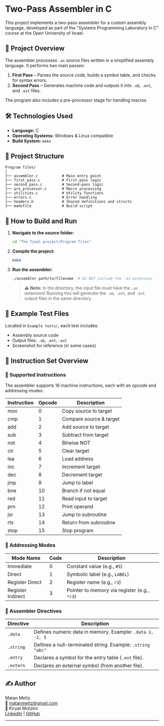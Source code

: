 # Two-Pass Assembler in C

This project implements a two-pass assembler for a custom assembly language, developed as part of the "Systems Programming Laboratory in C" course at the Open University of Israel.

## 📌 Project Overview

The assembler processes `.as` source files written in a simplified assembly language. It performs two main passes:
1. **First Pass** – Parses the source code, builds a symbol table, and checks for syntax errors.
2. **Second Pass** – Generates machine code and outputs it into `.ob`, `.ent`, and `.ext` files.

The program also includes a pre-processor stage for handling macros.

## 🛠️ Technologies Used

- **Language:** C
- **Operating Systems:** Windows & Linux compatible
- **Build System:** `make`

## 📂 Project Structure

```
Program files/
│
├── assembler.c           # Main entry point
├── first_pass.c          # First-pass logic
├── second_pass.c         # Second-pass logic
├── pre_processor.c       # Macro processing
├── utilities.c           # Utility functions
├── errors.c              # Error handling
├── headers.h             # Shared definitions and structs
├── makefile              # Build script
```


## 🔧 How to Build and Run

1. **Navigate to the source folder:**
   ```bash
   cd "The final project/Program files"
   ```

2. **Compile the project:**
   ```bash
   make
   ```

3. **Run the assembler:**
   ```bash
   ./assembler path/to/filename  # Do NOT include the .as extension
   ```

   > ⚠️ **Note:** In the directory, the input file must have the `.as` extension!
   Running this will generate the `.ob`, `.ent`, and `.ext` output files in the same directory.
   

## 📂 Example Test Files

Located in `Example tests/`, each test includes:
- Assembly source code
- Output files: `.ob`, `.ent`, `.ext`
- Screenshot for reference (in some cases)

## 🧠 Instruction Set Overview

### 📘 Supported Instructions

The assembler supports 16 machine instructions, each with an opcode and addressing modes:

| Instruction | Opcode | Description            |
|-------------|--------|------------------------|
| mov         | 0      | Copy source to target  |
| cmp         | 1      | Compare source & target|
| add         | 2      | Add source to target   |
| sub         | 3      | Subtract from target   |
| not         | 4      | Bitwise NOT            |
| clr         | 5      | Clear target           |
| lea         | 6      | Load address           |
| inc         | 7      | Increment target       |
| dec         | 8      | Decrement target       |
| jmp         | 9      | Jump to label          |
| bne         | 10     | Branch if not equal    |
| red         | 11     | Read input to target   |
| prn         | 12     | Print operand          |
| jsr         | 13     | Jump to subroutine     |
| rts         | 14     | Return from subroutine |
| stop        | 15     | Stop program           |

### 🧭 Addressing Modes

| Mode Name      | Code | Description                                   |
|----------------|------|-----------------------------------------------|
| Immediate      | 0    | Constant value (e.g., `#5`)                   |
| Direct         | 1    | Symbolic label (e.g., `LABEL`)                |
| Register Direct| 2    | Register name (e.g., `r3`)                    |
| Register Indirect | 3 | Pointer to memory via register (e.g., `*r3`)  |

### 🧾 Assembler Directives

| Directive   | Description                                                |
|-------------|------------------------------------------------------------|
| `.data`     | Defines numeric data in memory. Example: `.data 3, -2, 5`  |
| `.string`   | Defines a null-terminated string. Example: `.string "abc"` |
| `.entry`    | Declares a symbol for the entry table (`.ent` file).       |
| `.extern`   | Declares an external symbol (from another file).           |


## ✍️ Author

Matan Meltz  
📧 matanmeltz@gmail.com  
📍 Kiryat Motzkin  
[LinkedIn](<https://www.linkedin.com/in/matan-meltz-03134521a?lipi=urn%3Ali%3Apage%3Ad_flagship3_profile_view_base_contact_details%3BElsf7pjSQyysrYCL6drx3A%3D%3D>) | [GitHub](<https://github.com/matanmeltz>)

---

